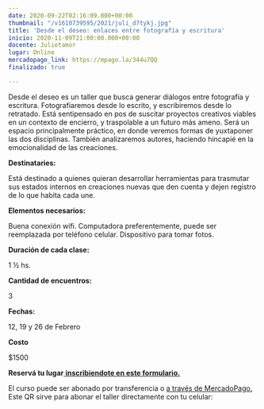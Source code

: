 ```yaml
---
date: 2020-09-22T02:16:09.000+00:00
thumbnail: "/v1610739595/2021/juli_d7tykj.jpg"
title: 'Desde el deseo: enlaces entre fotografía y escritura'
inicio: 2020-11-09T21:00:00.000+00:00
docente: Julietamor
lugar: Online
mercadopago_link: https://mpago.la/344u7QQ
finalizado: true

---
```

Desde el deseo es un taller que busca generar diálogos entre fotografía y escritura. Fotografiaremos desde lo escrito, y escribiremos desde lo retratado. Está sentipensado en pos de suscitar proyectos creativos viables en un contexto de encierro, y traspolable a un futuro más ameno. Será un espacio principalmente práctico, en donde veremos formas de yuxtaponer las dos disciplinas. También analizaremos autores, haciendo hincapié en la emocionalidad de las creaciones.

**Destinataries:**

Está destinado a quienes quieran desarrollar herramientas para trasmutar sus estados internos en creaciones nuevas que den cuenta y dejen registro de lo que habita cada une.

**Elementos necesarios:**

Buena conexión wifi. Computadora preferentemente, puede ser reemplazada por teléfono celular. Dispositivo para tomar fotos.

**Duración de cada clase:**

1 ½ hs.

**Cantidad de encuentros:**

3

**Fechas:**

12, 19 y 26 de Febrero

**Costo**

$1500

**Reservá tu lugar**[ **inscribiendote en este formulario.**](https://docs.google.com/forms/d/1NuzX-dtS3vPRKcIDTxNPLovBELPZKqMwyd82HtVHc1s/edit)

El curso puede ser abonado por transferencia o [a través de MercadoPago. ](https://mpago.la/344u7QQ)Este QR sirve para abonar el taller directamente con tu celular:
